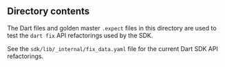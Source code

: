 ## Directory contents

The Dart files and golden master `.expect` files in this directory are used to
test the `dart fix` API refactorings used by the SDK.

<!-- TODO(pq): Add link to public user guide when available. -->

See the `sdk/lib/_internal/fix_data.yaml` file for the current Dart SDK API
refactorings.
